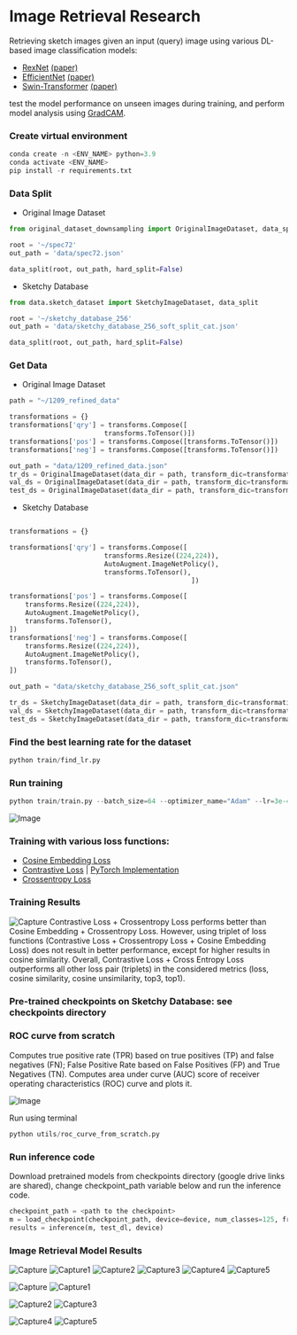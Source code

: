 # Image Retrieval Research
Retrieving sketch images given an input (query) image using various DL-based image classification models: 

* [RexNet](https://github.com/clovaai/rexnet) [(paper)](https://arxiv.org/pdf/2007.00992.pdf)
* [EfficientNet](https://github.com/rwightman/pytorch-image-models/blob/main/timm/models/efficientnet.py) [(paper)](https://arxiv.org/pdf/1905.11946v5.pdf)
* [Swin-Transformer](https://github.com/microsoft/Swin-Transformer) [(paper)](https://arxiv.org/pdf/2103.14030.pdf)

test the model performance on unseen images during training, and perform model analysis using [GradCAM](https://github.com/jacobgil/pytorch-grad-cam).

### Create virtual environment
```python
conda create -n <ENV_NAME> python=3.9
conda activate <ENV_NAME>
pip install -r requirements.txt
```

### Data Split

* Original Image Dataset
```python
from original_dataset_downsampling import OriginalImageDataset, data_split

root = '~/spec72'
out_path = 'data/spec72.json'

data_split(root, out_path, hard_split=False)
```

* Sketchy Database

```python
from data.sketch_dataset import SketchyImageDataset, data_split

root = '~/sketchy_database_256'
out_path = 'data/sketchy_database_256_soft_split_cat.json'

data_split(root, out_path, hard_split=False)

```

### Get Data

* Original Image Dataset

```python
path = "~/1209_refined_data"

transformations = {}   
transformations['qry'] = transforms.Compose([
                        transforms.ToTensor()])
transformations['pos'] = transforms.Compose([transforms.ToTensor()])  
transformations['neg'] = transforms.Compose([transforms.ToTensor()])

out_path = "data/1209_refined_data.json"
tr_ds = OriginalImageDataset(data_dir = path, transform_dic=transformations, random=True, trainval_json=out_path, trainval='train', load_images=False)
val_ds = OriginalImageDataset(data_dir = path, transform_dic=transformations, random=True, trainval_json=out_path, trainval='val', load_images=False)
test_ds = OriginalImageDataset(data_dir = path, transform_dic=transformations, random=True, trainval_json=out_path, trainval='test', load_images=False)
```

* Sketchy Database

```python

transformations = {}   

transformations['qry'] = transforms.Compose([
                        transforms.Resize((224,224)),
                        AutoAugment.ImageNetPolicy(),
                        transforms.ToTensor(),
                                              ])

transformations['pos'] = transforms.Compose([
    transforms.Resize((224,224)),
    AutoAugment.ImageNetPolicy(),
    transforms.ToTensor(),
])  
transformations['neg'] = transforms.Compose([
    transforms.Resize((224,224)),
    AutoAugment.ImageNetPolicy(),
    transforms.ToTensor(),
])

out_path = "data/sketchy_database_256_soft_split_cat.json"

tr_ds = SketchyImageDataset(data_dir = path, transform_dic=transformations, random=True, trainval_json=out_path, trainval='train', load_images=False)
val_ds = SketchyImageDataset(data_dir = path, transform_dic=transformations, random=True, trainval_json=out_path, trainval='val', load_images=False)
test_ds = SketchyImageDataset(data_dir = path, transform_dic=transformations, random=True, trainval_json=out_path, trainval='test', load_images=False)
```

### Find the best learning rate for the dataset 
```python
python train/find_lr.py 
```

### Run training 
```python
python train/train.py --batch_size=64 --optimizer_name="Adam" --lr=3e-4 --model_name="efficientnet_b3a"
```
![Image](https://user-images.githubusercontent.com/50166164/202942637-e3674ee5-56ae-4ffb-830d-d5e42fb91072.PNG)

### Training with various loss functions:
* [Cosine Embedding Loss](https://pytorch.org/docs/stable/generated/torch.nn.CosineEmbeddingLoss.html)
* [Contrastive Loss](https://towardsdatascience.com/contrastive-loss-explaned-159f2d4a87ec) | [PyTorch Implementation](https://github.com/vitasoftAI/ImageRetrievalResearch/blob/main/utils/contrastive_loss.py)
* [Crossentropy Loss](https://pytorch.org/docs/stable/generated/torch.nn.CrossEntropyLoss.html)

### Training Results
![Capture](https://user-images.githubusercontent.com/50166164/209595807-5566f4a8-9806-4e42-a8a5-290f03f48d11.PNG)
Contrastive Loss + Crossentropy Loss performs better than Cosine Embedding + Crossentropy Loss. However, using triplet of loss functions (Contrastive Loss + Crossentropy Loss + Cosine Embedding Loss) does not result in better performance, except for higher results in cosine similarity. Overall, Contrastive Loss + Cross Entropy Loss outperforms all other loss pair (triplets) in the considered metrics (loss, cosine similarity, cosine unsimilarity, top3, top1).


### Pre-trained checkpoints on Sketchy Database: see checkpoints directory

### ROC curve from scratch

Computes true positive rate (TPR) based on true positives (TP) and false negatives (FN); False Positive Rate based on False Positives (FP) and True Negatives (TN).
Computes area under curve (AUC) score of receiver operating characteristics (ROC) curve and plots it.

![Image](https://user-images.githubusercontent.com/50166164/203878341-69123d1a-5c66-41ed-9870-1dc0dedc900e.PNG)

Run using terminal
```python
python utils/roc_curve_from_scratch.py
```

### Run inference code

Download pretrained models from checkpoints directory (google drive links are shared), change checkpoint_path variable below and run the inference code.

```python
checkpoint_path = <path to the checkpoint>
m = load_checkpoint(checkpoint_path, device=device, num_classes=125, from_pytorch_lightning=True, model_name='efficientnet_b3a')
results = inference(m, test_dl, device)
```

### Image Retrieval Model Results

![Capture](https://user-images.githubusercontent.com/50166164/208335211-055d9140-b79f-4594-9fb8-632cfcec409d.PNG)
![Capture1](https://user-images.githubusercontent.com/50166164/208335229-8304f5ea-2dc3-448c-b7a0-708e2c3a68b0.PNG)
![Capture2](https://user-images.githubusercontent.com/50166164/208335217-b67652b7-e079-4866-8291-e3ec26d29434.PNG)
![Capture3](https://user-images.githubusercontent.com/50166164/208335238-3d67924d-409d-4436-8551-0e08e0be978b.PNG)
![Capture4](https://user-images.githubusercontent.com/50166164/208335241-0fcc0f7f-f6a7-431a-ac2b-0cae10e5f82a.PNG)
![Capture5](https://user-images.githubusercontent.com/50166164/208335243-2bf5fdcb-7723-45d1-ac77-d5c1c89f972b.PNG)

![Capture](https://user-images.githubusercontent.com/50166164/209511367-077cfe32-f38b-4383-8a66-7b6613ab5728.PNG)
![Capture1](https://user-images.githubusercontent.com/50166164/209511370-e63b65e7-73ef-4bf0-9e07-cddbb88f276c.PNG)

![Capture2](https://user-images.githubusercontent.com/50166164/209511391-ac03727c-5868-48ed-9e8a-6b0c722c7f1e.PNG)
![Capture3](https://user-images.githubusercontent.com/50166164/209511394-2a1961f0-9bd5-4138-9b41-5b213d80f733.PNG)

![Capture4](https://user-images.githubusercontent.com/50166164/209511407-dfd43fe5-39aa-4482-8385-32feae4119d9.PNG)
![Capture5](https://user-images.githubusercontent.com/50166164/209511408-d596e4e5-5652-4109-9487-3d77884ffa5e.PNG)



